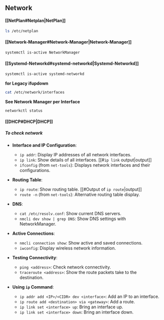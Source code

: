 ## Network

#### [[NetPlan#Netplan|NetPlan]]
```bash
ls /etc/netplan
```

#### [[Network-Manager#Network-Manager|Network-Manager]]
```bash
systemctl is-active NetworkManager
```

#### [[Systemd-Networkd#**systemd-networkd**|Systemd-Networkd]]
```bash
systemctl is-active systemd-networkd
```

**for Legacy ifupdown**

```bash
cat /etc/network/interfaces
```

**See Network Manager per Interface**

```bash
networkctl status
```

#### [[DHCP#DHCP|DHCP]]

##### To check network

- **Interface and IP Configuration**:
  - `ip addr`: Display IP addresses of all network interfaces.
  - `ip link`: Show details of all interfaces. [[#`ip link` output|output]]
  - `ifconfig` (from `net-tools`): Displays network interfaces and their configurations.
- **Routing Table**:
  - `ip route`: Show routing table. [[#Output of ```ip route```|output]]
  - `route -n` (from `net-tools`): Alternative routing table display.
- **DNS**:
  - `cat /etc/resolv.conf`: Show current DNS servers.
  - `nmcli dev show | grep DNS`: Show DNS settings with NetworkManager.
- **Active Connections**:
  - `nmcli connection show`: Show active and saved connections.
  - `iwconfig`: Display wireless network information.
- **Testing Connectivity**:
  - `ping <address>`: Check network connectivity.
  - `traceroute <address>`: Show the route packets take to the destination.

- **Using `ip` Command**:
  - `ip addr add <IP>/<CIDR> dev <interface>`: Add an IP to an interface.
  - `ip route add <destination> via <gateway>`: Add a route.
  - `ip link set <interface> up`: Bring an interface up.
  - `ip link set <interface> down`: Bring an interface down.

